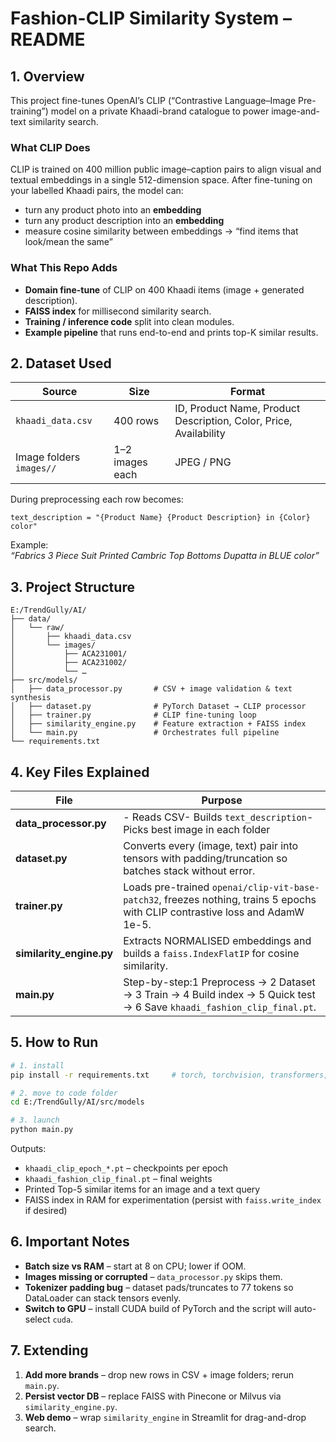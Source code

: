 # Fashion-CLIP Similarity System – README

## 1. Overview  
This project fine-tunes OpenAI’s CLIP (“Contrastive Language–Image Pre-training”) model on a private Khaadi-brand catalogue to power image-and-text similarity search.

### What CLIP Does  
CLIP is trained on 400 million public image–caption pairs to align visual and textual embeddings in a single 512-dimension space. After fine-tuning on your labelled Khaadi pairs, the model can:

* turn any product photo into an **embedding**  
* turn any product description into an **embedding**  
* measure cosine similarity between embeddings → “find items that look/mean the same”

### What This Repo Adds  
* **Domain fine-tune** of CLIP on 400 Khaadi items (image + generated description).  
* **FAISS index** for millisecond similarity search.  
* **Training / inference code** split into clean modules.  
* **Example pipeline** that runs end-to-end and prints top-K similar results.

## 2. Dataset Used  

| Source                         | Size | Format |
|--------------------------------|------|--------|
| `khaadi_data.csv`              | 400 rows | ID, Product Name, Product Description, Color, Price, Availability |
| Image folders `images//`   | 1–2 images each | JPEG / PNG |

During preprocessing each row becomes:  

```
text_description = "{Product Name} {Product Description} in {Color} color"
```

Example:  
*“Fabrics 3 Piece Suit Printed Cambric Top Bottoms Dupatta in BLUE color”*

## 3. Project Structure  

```
E:/TrendGully/AI/
├── data/
│   └── raw/
│       ├── khaadi_data.csv
│       └── images/
│           ├── ACA231001/
│           ├── ACA231002/
│           └── …
├── src/models/
│   ├── data_processor.py       # CSV + image validation & text synthesis
│   ├── dataset.py              # PyTorch Dataset → CLIP processor
│   ├── trainer.py              # CLIP fine-tuning loop
│   ├── similarity_engine.py    # Feature extraction + FAISS index
│   └── main.py                 # Orchestrates full pipeline
└── requirements.txt
```

## 4. Key Files Explained  

| File | Purpose |
|------|---------|
| **data_processor.py** | -  Reads CSV-  Builds `text_description`-  Picks best image in each folder |
| **dataset.py** | Converts every (image, text) pair into tensors with padding/truncation so batches stack without error. |
| **trainer.py** | Loads pre-trained `openai/clip-vit-base-patch32`, freezes nothing, trains 5 epochs with CLIP contrastive loss and AdamW 1e-5. |
| **similarity_engine.py** | Extracts NORMALISED embeddings and builds a `faiss.IndexFlatIP` for cosine similarity. |
| **main.py** | Step-by-step:1 Preprocess → 2 Dataset → 3 Train → 4 Build index → 5 Quick test → 6 Save `khaadi_fashion_clip_final.pt`. |

## 5. How to Run  

```bash
# 1. install
pip install -r requirements.txt     # torch, torchvision, transformers, faiss-cpu …

# 2. move to code folder
cd E:/TrendGully/AI/src/models

# 3. launch
python main.py
```

Outputs:  
* `khaadi_clip_epoch_*.pt` – checkpoints per epoch  
* `khaadi_fashion_clip_final.pt` – final weights  
* Printed Top-5 similar items for an image and a text query  
* FAISS index in RAM for experimentation (persist with `faiss.write_index` if desired)

## 6. Important Notes  

* **Batch size vs RAM** – start at 8 on CPU; lower if OOM.  
* **Images missing or corrupted** – `data_processor.py` skips them.  
* **Tokenizer padding bug** – dataset pads/truncates to 77 tokens so DataLoader can stack tensors evenly.  
* **Switch to GPU** – install CUDA build of PyTorch and the script will auto-select `cuda`.

## 7. Extending  

1. **Add more brands** – drop new rows in CSV + image folders; rerun `main.py`.  
2. **Persist vector DB** – replace FAISS with Pinecone or Milvus via `similarity_engine.py`.  
3. **Web demo** – wrap `similarity_engine` in Streamlit for drag-and-drop search.
